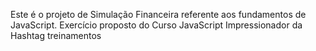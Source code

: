Este é o projeto de Simulação Financeira referente aos fundamentos de JavaScript. Exercício proposto do Curso JavaScript Impressionador da Hashtag treinamentos
